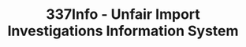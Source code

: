 ---
layout: default
bigquery: https://console.cloud.google.com/bigquery?p=patents-public-data&d=usitc_investigations&page=dataset&project=sheets-management-319211
citation: US International Trade Commission 337Info Unfair Import Investigations Information
  System
contributors: US International Trade Comission
cost: None
description: US International Trade Commission 337Info Unfair Import Investigations
  Information System contains data on investigations done under Section 337. Section
  337 declares the infringement of certain statutory intellectual property rights
  and other forms of unfair competition in import trade to be unlawful practices.
  Most Section 337 investigations involve allegations of patent or registered trademark
  infringement.
documentation: FAQ and tutorial available on the site
last_edit: 04/08/2022, 19:50:09
location: https://pubapps2.usitc.gov/337external/
maintained_by: US International Trade Comission
schema_fields:
- finalDetNoViolation
- issueDateOtherNonFinal
- investigationType
- teoProceedingInvolved
- actualStartDateEvidHear
- dateComplaintFiled
- ouiiParticipation
- patentNumber
- copyrightNumbers
- patentNumbers
- gcAttorney
- publication_number
- currentStatus
- ouiiAttorney
- lastUpdated
- invUnfairAct
- investigationTermDate
- id
- title
- targetDate
- teoReliefGranted
- complainant
- scheduledEndDateEvidHear
- cafcAppeals
- internalRemand
- dateOfPublicationFrNotice
- aljAssigned
- teoIdIssueDate
- endDateMarkmanHearing
- dateCreated
- teoIdDueDate
- respondent
- markmanHearing
- finalDetViolation
- finalIdOnViolationIssue
- htsNumbers
- currentActiveALJ
- trademarkNumbers
- startDateMarkmanHearing
- actualEndDateEvidHear
- scheduledStartDateEvidHear
- docketNo
- investigationNo
- finalIdOnViolationDue
shortname: unfair_import_investigations
tags:
- import
- legal
- trade
timeframe: 2008-2021 (prior to 2008 downloadable as a JSON file)
title: 337Info - Unfair Import Investigations Information System
uuid: 2721f5ec-e599-4890-9265-9706719fc71e
---